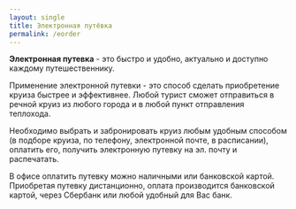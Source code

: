 ```yaml
---
layout: single
title: Электронная путёвка
permalink: /eorder
---
```


**Электронная путевка** - это быстро и удобно, актуально и доступно каждому путешественнику.

Применение электронной путевки - это способ сделать приобретение круиза быстрее и эффективнее. Любой турист сможет отправиться в речной круиз из любого города и в любой пункт отправления теплохода.

Необходимо выбрать и забронировать круиз любым удобным способом (в подборе круиза, по телефону, электронной почте, в расписании), оплатить его, получить электронную путевку на эл. почту и распечатать.

В офисе оплатить путевку можно наличными или банковской картой. Приобретая путевку дистанционно, оплата производится банковской картой, через Сбербанк или любой удобный для Вас банк.

